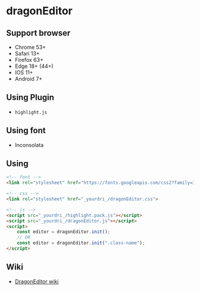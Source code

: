# dragonEditor

## Support browser

-   Chrome 53+
-   Safari 13+
-   Firefox 63+
-   Edge 18+ (44+)
-   IOS 11+
-   Android 7+

## Using Plugin

-   `highlight.js`

## Using font

-   Inconsolata

## Using

```html
<!-- font -->
<link rel="stylesheet" href="https://fonts.googleapis.com/css2?family=Inconsolata:wght@400;700&amp;display=swap">

<!-- css -->
<link rel="stylesheet" href="_yourdri_/dragonEditor.css">

<!-- js -->
<script src="_yourdri_/highlight.pack.js"></script>
<script src="_yourdri_/dragonEditor.js"></script>
<script>
    const editor = dragonEditor.init();
    // OR
    const editor = dragonEditor.init(".class-name");
</script>
```

## Wiki

-   [DragonEditor wiki](https://github.com/lovefields/dragonEditor/wiki)
